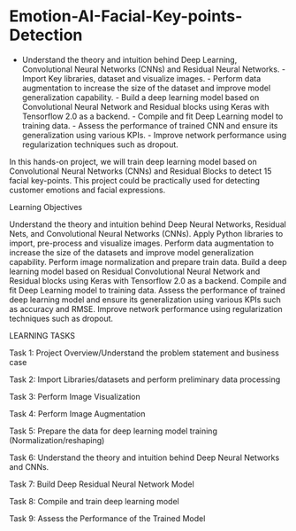 # Emotion-AI-Facial-Key-points-Detection
- Understand the theory and intuition behind Deep Learning, Convolutional Neural Networks (CNNs) and Residual Neural Networks. - Import Key libraries, dataset and visualize images. - Perform data augmentation to increase the size of the dataset and improve model generalization capability. - Build a deep learning model based on Convolutional Neural Network and Residual blocks using Keras with Tensorflow 2.0 as a backend. - Compile and fit Deep Learning model to training data.  - Assess the performance of trained CNN and ensure its generalization using various KPIs. - Improve network performance using regularization techniques such as dropout.


In this hands-on project, we will train deep learning model based on Convolutional Neural Networks (CNNs) and Residual Blocks to detect 15 facial key-points. This project could be practically used for detecting customer emotions and facial expressions.

Learning Objectives

Understand the theory and intuition behind Deep Neural Networks, Residual Nets, and Convolutional Neural Networks (CNNs).
Apply Python libraries to import, pre-process and visualize images.
Perform data augmentation to increase the size of the datasets and improve model generalization capability.
Perform image normalization and prepare train data.
Build a deep learning model based on Residual Convolutional Neural Network and Residual blocks using Keras with Tensorflow 2.0 as a backend.
Compile and fit Deep Learning model to training data.
Assess the performance of trained deep learning model and ensure its generalization using various KPIs such as accuracy and RMSE.
Improve network performance using regularization techniques such as dropout.


LEARNING TASKS

Task 1: Project Overview/Understand the problem statement and business case

Task 2: Import Libraries/datasets and perform preliminary data processing

Task 3: Perform Image Visualization

Task 4: Perform Image Augmentation

Task 5: Prepare the data for deep learning model training (Normalization/reshaping) 

Task 6: Understand the theory and intuition behind Deep Neural Networks and CNNs.

Task 7: Build Deep Residual Neural Network Model

Task 8: Compile and train deep learning model

Task 9: Assess the Performance of the Trained Model   

